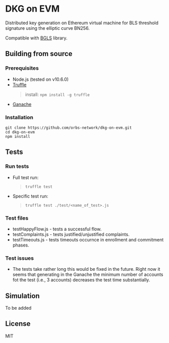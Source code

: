# DKG on EVM
Distributed key generation on Ethereum virtual machine for BLS threshold signature using the elliptic curve BN256.

Compatible with [BGLS](https://github.com/orbs-network/bgls) library.

## Building from source

### Prerequisites
* Node.js (tested on v10.6.0)
* [Truffle](https://truffleframework.com/)
    > install: `npm install -g truffle`
* [Ganache](https://truffleframework.com/ganache)

### Installation
```
git clone https://github.com/orbs-network/dkg-on-evm.git
cd dkg-on-evm
npm install
```

## Tests

### Run tests
* Full test run:
    > `truffle test`
* Specific test run:
    > `truffle test ./test/<name_of_test>.js` 

### Test files
* testHappyFlow.js - tests a successful flow.
* testComplaints.js - tests justified/unjustified complaints.
* testTimeouts.js - tests timeouts occurnce in enrollment and commitment phases.

### Test issues
* The tests take rather long this would be fixed in the future. Right now it seems that generating in the Ganache the minimum number of accounts fot the test (i.e., 3 accounts) decreases the test time substantially.

## Simulation
To be added

## License
MIT